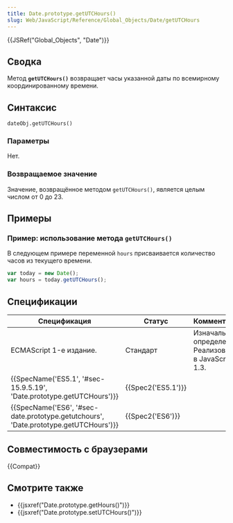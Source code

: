 ```yaml
---
title: Date.prototype.getUTCHours()
slug: Web/JavaScript/Reference/Global_Objects/Date/getUTCHours
---
```


{{JSRef("Global_Objects", "Date")}}

## Сводка

Метод **`getUTCHours()`** возвращает часы указанной даты по всемирному координированному времени.

## Синтаксис

```
dateObj.getUTCHours()
```

### Параметры

Нет.

### Возвращаемое значение

Значение, возвращённое методом `getUTCHours()`, является целым числом от 0 до 23.

## Примеры

### Пример: использование метода `getUTCHours()`

В следующем примере переменной `hours` присваивается количество часов из текущего времени.

```js
var today = new Date();
var hours = today.getUTCHours();
```

## Спецификации

| Спецификация                                                                         | Статус             | Комментарии                                            |
| ------------------------------------------------------------------------------------ | ------------------ | ------------------------------------------------------ |
| ECMAScript 1-е издание.                                                              | Стандарт           | Изначальное определение. Реализовано в JavaScript 1.3. |
| {{SpecName('ES5.1', '#sec-15.9.5.19', 'Date.prototype.getUTCHours')}}                | {{Spec2('ES5.1')}} |                                                        |
| {{SpecName('ES6', '#sec-date.prototype.getutchours', 'Date.prototype.getUTCHours')}} | {{Spec2('ES6')}}   |                                                        |

## Совместимость с браузерами

{{Compat}}

## Смотрите также

- {{jsxref("Date.prototype.getHours()")}}
- {{jsxref("Date.prototype.setUTCHours()")}}
